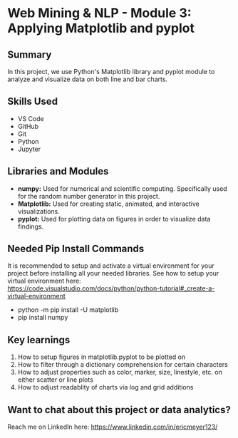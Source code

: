 # Web Mining & NLP - Module 3: Applying Matplotlib and pyplot

## Summary
In this project, we use Python's Matplotlib library and pyplot module to analyze and visualize data on both line and bar charts.

## Skills Used
- VS Code
- GitHub
- Git
- Python
- Jupyter

## Libraries and Modules 
- __numpy:__ Used for numerical and scientific computing. Specifically used for the random number generator in this project.
- __Matplotlib:__ Used for creating static, animated, and interactive visualizations.
- __pyplot:__ Used for plotting data on figures in order to visualize data findings.

## Needed Pip Install Commands
It is recommended to setup and activate a virtual environment for your project before installing all your needed libraries. See how to setup your virtual environment here: https://code.visualstudio.com/docs/python/python-tutorial#_create-a-virtual-environment
- python -m pip install -U matplotlib
- pip install numpy

## Key learnings
1. How to setup figures in matplotlib.pyplot to be plotted on
2. How to filter through a dictionary comprehension for certain characters
3. How to adjust properties such as color, marker, size, linestyle, etc. on either scatter or line plots
4. How to adjust readablity of charts via log and grid additions

## Want to chat about this project or data analytics?
Reach me on LinkedIn here: https://www.linkedin.com/in/ericmeyer123/





